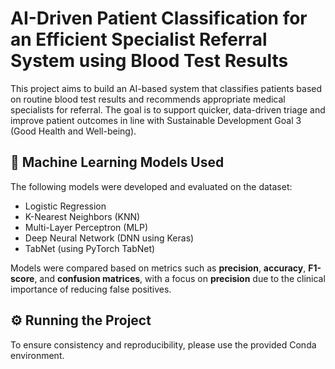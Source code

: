 # AI-Driven Patient Classification for an Efficient Specialist Referral System using Blood Test Results

This project aims to build an AI-based system that classifies patients based on routine blood test results and recommends appropriate medical specialists for referral. The goal is to support quicker, data-driven triage and improve patient outcomes in line with Sustainable Development Goal 3 (Good Health and Well-being).

## 🔬 Machine Learning Models Used

The following models were developed and evaluated on the dataset:

- Logistic Regression
- K-Nearest Neighbors (KNN)
- Multi-Layer Perceptron (MLP)
- Deep Neural Network (DNN using Keras)
- TabNet (using PyTorch TabNet)

Models were compared based on metrics such as **precision**, **accuracy**, **F1-score**, and **confusion matrices**, with a focus on **precision** due to the clinical importance of reducing false positives.

## ⚙️ Running the Project

To ensure consistency and reproducibility, please use the provided Conda environment.
